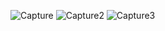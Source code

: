 ![Capture](https://user-images.githubusercontent.com/89903372/206382161-0124a183-d260-4370-bff9-83345d21c5ae.PNG)
![Capture2](https://user-images.githubusercontent.com/89903372/206382172-07750d8b-b63e-4215-81c7-4937c7d7f7d6.PNG)
![Capture3](https://user-images.githubusercontent.com/89903372/206382179-77be4e5c-4640-4c2e-b1b1-da3e66dad927.PNG)
